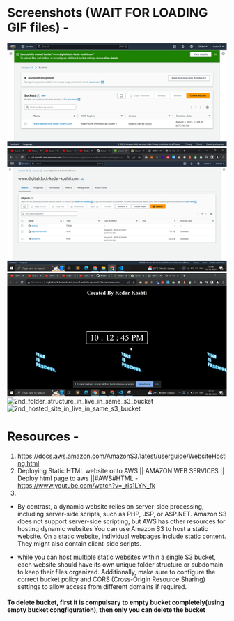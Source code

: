 # Screenshots (WAIT FOR LOADING GIF files) - 

<img src="./Screenshots/ss1.png" alt="s3_bucket_instance">
<img src="./Screenshots/ss3.png" alt="s3_bucket_uploaded_elements">
<img src="./Screenshots/ss4.gif" alt="hosted_site_live">
<img src="./Screenshots/ss8.gif" alt="2nd_folder_structure_in_live_in_same_s3_bucket">
<img src="./Screenshots/ss7.gif" alt="2nd_hosted_site_in_live_in_same_s3_bucket">

# Resources - 

1. https://docs.aws.amazon.com/AmazonS3/latest/userguide/WebsiteHosting.html
2. Deploying Static HTML website onto AWS || AMAZON WEB SERVICES || Deploy html page to aws ||#AWS#HTML - https://www.youtube.com/watch?v=_ris1LYN_fk
3. 

- By contrast, a dynamic website relies on server-side processing, including server-side scripts, such as PHP, JSP, or ASP.NET. Amazon S3 does not support server-side scripting, but AWS has other resources for hosting dynamic websites You can use Amazon S3 to host a static website. On a static website, individual webpages include static content. They might also contain client-side scripts.

- while you can host multiple static websites within a single S3 bucket, each website should have its own unique folder structure or subdomain to keep their files organized. Additionally, make sure to configure the correct bucket policy and CORS (Cross-Origin Resource Sharing) settings to allow access from different domains if required.

#### To delete bucket, first it is compulsary to empty bucket completely(using empty bucket congfiguration), then only you can delete the bucket